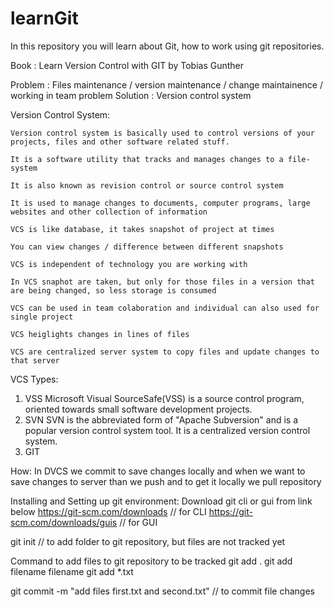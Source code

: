 # learnGit
In this repository you will learn about Git, how to work using git repositories.


Book : Learn Version Control with GIT by Tobias Gunther

Problem : Files maintenance / version maintenance / change maintainence / working in team problem
Solution : Version control system

Version Control System:

    Version control system is basically used to control versions of your projects, files and other software related stuff.
    
    It is a software utility that tracks and manages changes to a file-system
    
    It is also known as revision control or source control system
    
    It is used to manage changes to documents, computer programs, large websites and other collection of information
    
    VCS is like database, it takes snapshot of project at times
    
    You can view changes / difference between different snapshots
    
    VCS is independent of technology you are working with
    
    In VCS snaphot are taken, but only for those files in a version that are being changed, so less storage is consumed
    
    VCS can be used in team colaboration and individual can also used for single project
    
    VCS heiglights changes in lines of files
    
    VCS are centralized server system to copy files and update changes to that server
    

VCS Types:
  1. VSS
       Microsoft Visual SourceSafe(VSS) is a source control program, oriented towards small software development projects.
  3. SVN
       SVN is the abbreviated form of "Apache Subversion" and is a popular version control system tool. It is a centralized version control system.
  4. GIT

How: In DVCS we commit to save changes locally and when we want to save changes to server than we push and to get it locally we pull repository

Installing and Setting up git environment:
Download git cli or gui from link below
    https://git-scm.com/downloads      // for CLI
    https://git-scm.com/downloads/guis // for GUI

git init // to add folder to git repository, but files are not tracked yet

Command to add files to git repository to be tracked
git add .
git add filename filename
git add *.txt

git commit -m "add files first.txt and second.txt"   // to commit file changes

